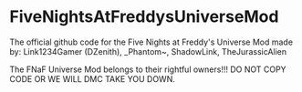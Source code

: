 # FiveNightsAtFreddysUniverseMod
The official github code for the Five Nights at Freddy's Universe Mod made by: Link1234Gamer (DZenith), _Phantom~, ShadowLink, TheJurassicAlien

The FNaF Universe Mod belongs to their rightful owners!!!
DO NOT COPY CODE OR WE WILL DMC TAKE YOU DOWN.
